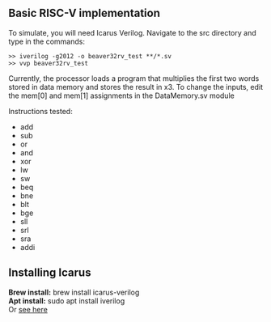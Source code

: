 ## Basic RISC-V implementation

To simulate, you will need Icarus Verilog. Navigate to the src directory and type in the commands:
```
>> iverilog -g2012 -o beaver32rv_test **/*.sv
>> vvp beaver32rv_test
```
Currently, the processor loads a program that multiplies the first two words stored in data memory and stores the result in x3.
To change the inputs, edit the mem[0] and mem[1] assignments in the DataMemory.sv module

Instructions tested:
* add
* sub
* or
* and
* xor
* lw
* sw
* beq
* bne
* blt 
* bge
* sll
* srl
* sra
* addi


## Installing Icarus
**Brew install:** brew install icarus-verilog  
**Apt install:** sudo apt install iverilog   
Or [see here](https://steveicarus.github.io/iverilog/usage/installation.html)    